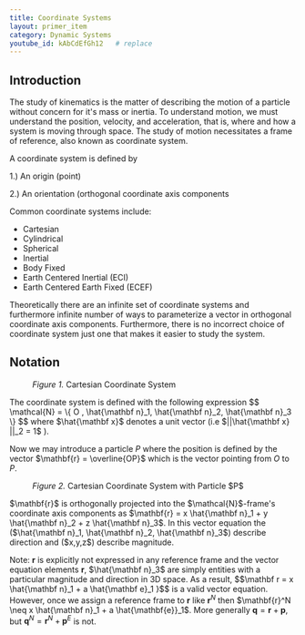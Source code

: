 ```yaml
---
title: Coordinate Systems
layout: primer_item
category: Dynamic Systems
youtube_id: kAbCdEfGh12   # replace
---
```

## Introduction
The study of kinematics is the matter of describing the motion of a particle without concern for it's mass or inertia. To understand motion, we must understand the position, velocity, and acceleration, that is, where and how a system is moving through space. The study of motion necessitates a frame of reference, also known as coordinate system. 

A coordinate system is defined by 

  1.) An origin (point)

  2.) An orientation (orthogonal coordinate axis components

Common coordinate systems include:
- Cartesian
- Cylindrical
- Spherical
- Inertial
- Body Fixed
- Earth Centered Inertial (ECI)
- Earth Centered Earth Fixed (ECEF)

Theoretically there are an infinite set of coordinate systems and furthermore infinite number of ways to parameterize a vector in orthogonal coordinate axis components. Furthermore, there is no incorrect choice of coordinate system just one that makes it easier to study the system.

## Notation

<figure class="tikz-figure center">
    <script type="text/tikz">
        \begin{tikzpicture}[>=stealth, line cap=round, line join=round, thick, scale=1.4]
          % --- optional light grid (comment out to remove) ---
          % \draw[step=1cm,very thin,gray!30] (-2.5,-2) grid (3.4,2.6);
          % Frame label
          \node[red] at (-1.6,2.2) {$\mathcal{N}$};
          % Origin
          \coordinate (O) at (0,0);
          % Axes
          \draw[->] (O) -- (3.0,0) node[below right=3pt] {$\hat{\mathbf n}_2$};   % x/right
          \draw[->] (O) -- (0,2.4) node[above left=3pt]  {$\hat{\mathbf n}_3$};   % up
          \draw[->] (O) -- (-2.0,-1.3) node[below left=3pt] {$\hat{\mathbf n}_1$};% down-left (gives 3-D feel)
          % Origin label
          \node at (0.25,-0.35) {$O_N$};
        \end{tikzpicture}
    </script>
    <figcaption><em>Figure 1.</em> Cartesian Coordinate System </figcaption>
</figure>
The coordinate system is defined with the following expression
$$
\mathcal{N} = \{ O , \hat{\mathbf n}_1, \hat{\mathbf n}_2, \hat{\mathbf n}_3 \}
$$
where $\hat{\mathbf x}$ denotes a unit vector (i.e $||\hat{\mathbf x} ||_2 = 1$ ).

Now we may introduce a particle $P$ where the position is defined by the vector $\mathbf{r} = \overline{OP}$ which is the vector pointing from $O$ to $P$.
<figure class="tikz-figure center">
    <script type="text/tikz">
        \begin{tikzpicture}[>=stealth, line cap=round, line join=round, thick, scale=1.4]
        % ------------------ parameters: coordinates of P ------------------
        \def\X{1.4}   % x along \hat n_1  (to the right)
        \def\Y{3.0}   % y along \hat n_2  (down-left direction)
        \def\Z{1.6}   % z along \hat n_3  (up)
        % ------------------ basis directions (2D oblique projection) -----
        \coordinate (O)  at (0,0);
        \coordinate (e2) at (1,0);        % \hat n_2  (x-axis, right)
        \coordinate (e3) at (0,1);        % \hat n_3  (z-axis, up)
        \coordinate (e1) at (-0.75,-0.48);% \hat n_1  (gives 3-D look)
        % Point and its projections
        \coordinate (Px)   at ($(O)+\X*(e1)$);
        \coordinate (Py)   at ($(O)+\Y*(e2)$);
        \coordinate (Pxy)  at ($(O)+\X*(e1)+\Y*(e2)$);
        \coordinate (P)    at ($(Pxy)+\Z*(e3)$);
        % ------------------ frame label and origin ------------------------
        \node[red] at (-1.6,2.2) {$\mathcal N$};
        \node at (0.25,-0.35) {$O_N$};
        % ------------------ axes -----------------------------------------
        \draw[->] (O) -- ($(O)+3.6*(e2)$) node[below right=3pt] {$\hat{\mathbf n}_2$};
        \draw[->] (O) -- ($(O)+2.6*(e3)$) node[above left=3pt]  {$\hat{\mathbf n}_3$};
        \draw[->] (O) -- ($(O)+2.6*(e1)$) node[below left=3pt]  {$\hat{\mathbf n}_1$};
        % ------------------ projections (dashed) --------------------------
        \draw[densely dashed] (Px) -- (Pxy) node[midway,below] {$x$};
        \draw[densely dashed] (Py) -- (Pxy) node[midway,sloped,below] {$y$};
        \draw[densely dashed] (Pxy) -- (P) node[midway,right] {$z$};
        % ------------------ position vector and point ---------------------
        \draw[very thick,blue,->] (O) -- (P) node[midway,above] {$\mathbf r$};
        \fill[blue] (P) circle (2pt) node[above right=2pt] {$P$};
        \end{tikzpicture}
    </script>
    <figcaption><em>Figure 2.</em> Cartesian Coordinate System with Particle $P$</figcaption>
</figure>
$\mathbf{r}$ is orthogonally projected into the $\mathcal{N}$-frame's coordinate axis components as 
$\mathbf{r} = x \hat{\mathbf n}_1 + y \hat{\mathbf n}_2 + z \hat{\mathbf n}_3$. In this vector equation the ($\hat{\mathbf n}_1, \hat{\mathbf n}_2, \hat{\mathbf n}_3$) describe direction and ($x,y,z$) describe magnitude. 

Note: $\mathbf{r}$ is explicitly not expressed in any reference frame and the vector equation elements $\mathbf{r}$, $\hat{\mathbf n}_3$ are simply entities with a particular magnitude and direction in 3D space. 
As a result, $$\mathbf r = x \hat{\mathbf n}_1 + a \hat{\mathbf e}_1 }$$ is a valid vector equation. However, once we assign a reference frame to $\mathbf{r}$ like $\mathbf{r}^N$ then $\mathbf{r}^N \neq x \hat{\mathbf n}_1 + a \hat{\mathbf{e}}_1$. More generally $\mathbf{q} = \mathbf{r} + \mathbf{p}$, but $\mathbf{q}^N = \mathbf{r}^N + \mathbf{p}^E$ is not.   

